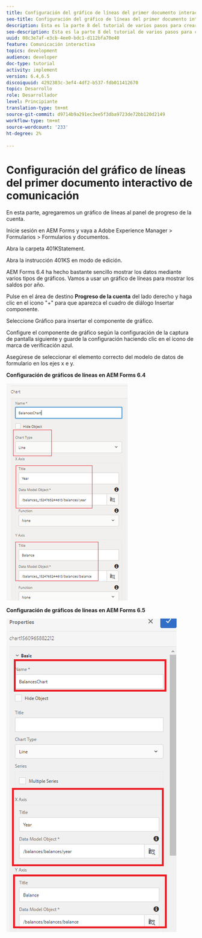 ```yaml
---
title: Configuración del gráfico de líneas del primer documento interactivo de comunicación
seo-title: Configuración del gráfico de líneas del primer documento interactivo de comunicación
description: Esta es la parte 8 del tutorial de varios pasos para crear su primer documento interactivo de comunicaciones. En esta parte, agregaremos un gráfico de líneas al panel de progreso de la cuenta.
seo-description: Esta es la parte 8 del tutorial de varios pasos para crear su primer documento interactivo de comunicaciones. En esta parte, agregaremos un gráfico de líneas al panel de progreso de la cuenta.
uuid: 08c3e7af-e3cb-4ee0-bdc1-d112bfa70e40
feature: Comunicación interactiva
topics: development
audience: developer
doc-type: tutorial
activity: implement
version: 6.4,6.5
discoiquuid: 4292303c-3ef4-4df2-b537-fdb011412670
topic: Desarrollo
role: Desarrollador
level: Principiante
translation-type: tm+mt
source-git-commit: d9714b9a291ec3ee5f3dba9723de72bb120d2149
workflow-type: tm+mt
source-wordcount: '233'
ht-degree: 2%

---
```



# Configuración del gráfico de líneas del primer documento interactivo de comunicación

En esta parte, agregaremos un gráfico de líneas al panel de progreso de la cuenta.

Inicie sesión en AEM Forms y vaya a Adobe Experience Manager > Formularios > Formularios y documentos.

Abra la carpeta 401KStatement.

Abra la instrucción 401KS en modo de edición.

AEM Forms 6.4 ha hecho bastante sencillo mostrar los datos mediante varios tipos de gráficos. Vamos a usar un gráfico de líneas para mostrar los saldos por año.

Pulse en el área de destino **Progreso de la cuenta** del lado derecho y haga clic en el icono &quot;+&quot; para que aparezca el cuadro de diálogo Insertar componente.

Seleccione Gráfico para insertar el componente de gráfico.

Configure el componente de gráfico según la configuración de la captura de pantalla siguiente y guarde la configuración haciendo clic en el icono de marca de verificación azul.

Asegúrese de seleccionar el elemento correcto del modelo de datos de formulario en los ejes x e y.

**Configuración de gráficos de líneas en AEM Forms 6.4**

![linechart64](assets/linechart.png)

**Configuración de gráficos de líneas en AEM Forms 6.5**

![linechart64](assets/linechart65.PNG)


